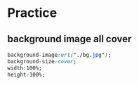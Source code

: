 # Practice

## background image all cover

```css
background-image:url("./bg.jpg");
background-size:cover;
width:100%;
height:100%;
```
